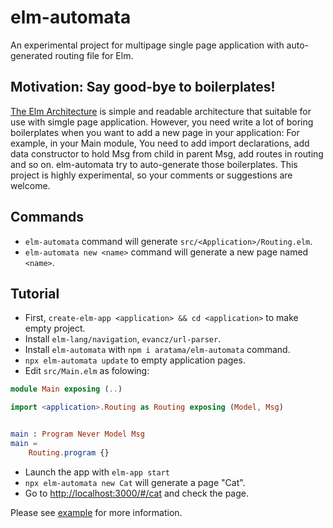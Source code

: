 # elm-automata 

An experimental project for multipage single page application with auto-generated routing file for Elm.

## Motivation: Say good-bye to boilerplates!

[The Elm Architecture](https://guide.elm-lang.org/architecture/) is simple and readable architecture that suitable for use with simgle page application.
However, you need write a lot of boring boilerplates when you want to add a new page in your application: 
For example, in your Main module, You need to add import declarations, add data constructor to hold Msg from child in parent Msg, add routes in routing and so on. 
elm-automata try to auto-generate those boilerplates. This project is highly experimental, so your comments or suggestions are welcome.

## Commands

* `elm-automata` command will generate `src/<Application>/Routing.elm`.
* `elm-automata new <name>` command will generate a new page named `<name>`.

## Tutorial 

* First, `create-elm-app <application> && cd <application>` to make empty project.
* Install `elm-lang/navigation`, `evancz/url-parser`.
* Install `elm-automata` with `npm i aratama/elm-automata` command.
* `npx elm-automata update` to empty application pages.
* Edit `src/Main.elm` as folowing: 

```elm
module Main exposing (..)

import <application>.Routing as Routing exposing (Model, Msg)


main : Program Never Model Msg
main =
    Routing.program {}
```

* Launch the app with `elm-app start`
* `npx elm-automata new Cat` will generate a page "Cat".
* Go to [http://localhost:3000/#/cat](http://localhost:3000/#/cat) and check the page.


Please see [example](example) for more information.


